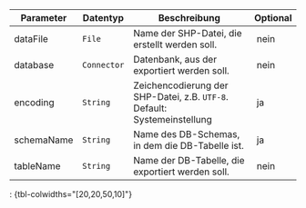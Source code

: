 Parameter | Datentyp | Beschreibung | Optional
----------|----------|-------------|-------------
dataFile | `File` | Name der SHP-Datei, die erstellt werden soll. | nein
database | `Connector` | Datenbank, aus der exportiert werden soll. | nein
encoding | `String` | Zeichencodierung der SHP-Datei, z.B. `UTF-8`. Default: Systemeinstellung | ja
schemaName | `String` | Name des DB-Schemas, in dem die DB-Tabelle ist. | ja
tableName | `String` | Name der DB-Tabelle, die exportiert werden soll. | nein
: {tbl-colwidths="[20,20,50,10]"}
